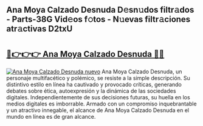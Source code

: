 ## Ana Moya Calzado Desnuda D𝚎sn𝚞dos filtr𝚊dos - Parts-38G Vid𝚎os f𝚘tos - N𝚞evas filtr𝚊ciones atr𝚊ctivas D2txU

# <h2><a href="http://mb8ojct.tromn.icu/?c=Ana+Moya+Calzado+Desnuda">🔗👉👉👉 Ana Moya Calzado Desnuda 🔗🔗</a></h2>

[![Ana Moya Calzado Desnuda nuevo](https://i.imgur.com/pEAQMta.gif)](http://mb8ojct.tromn.icu/?c=Ana+Moya+Calzado+Desnuda)
Ana Moya Calzado Desnuda, un personaje multifacético y polémico, se resiste a la simple descripción. Su distintivo estilo en línea ha cautivado y provocado críticas, generando debates sobre ética, autoexpresión y la dinámica de las sociedades digitales. Independientemente de sus decisiones futuras, su huella en los medios digitales es imborrable. Armado con un compromiso inquebrantable y un atractivo innegable, el alcance de Ana Moya Calzado Desnuda en el mundo en línea es de gran alcance.
